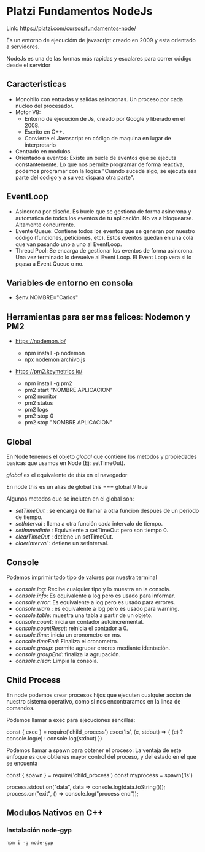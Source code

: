 # Platzi Fundamentos NodeJs

Link: https://platzi.com/cursos/fundamentos-node/

Es un entorno de ejecucióm de javascript creado en 2009 y esta orientado a servidores.

NodeJs es una de las formas más rapidas y escalares para correr código desde el servidor

## Caracteristicas

- Monohilo con entradas y salidas asincronas. Un proceso por cada nucleo del procesador.
- Motor V8:
  - Entorno de ejecución de Js, creado por Google y liberado en el 2008.
  - Escrito en C++.
  - Convierte el Javascript en código de maquina en lugar de interpretarlo
- Centrado en modulos
- Orientado a eventos: Existe un bucle de eventos que se ejecuta constantemente. Lo que nos permite programar de forma reactiva, podemos programar con la logica "Cuando sucede algo, se ejecuta esa parte del codigo y a su vez dispara otra parte".

## EventLoop

- Asincrona por diseño. Es bucle que se gestiona de forma asincrona y automatica de todos los eventos de tu aplicación. No va a bloquearse. Altamente concurrente.
- Evente Queue: Contiene todos los eventos que se generan por nuestro código (funciones, peticiones, etc). Estos eventos quedan en una cola que van pasando uno a uno al EventLoop.
- Thread Pool: Se encarga de gestionar los eventos de forma asincrona. Una vez terminado lo devuelve al Event Loop. El Event Loop vera si lo pqasa a Event Queue o no.

## Variables de entorno en consola

- $env:NOMBRE="Carlos"

## Herramientas para ser mas felices: Nodemon y PM2

- https://nodemon.io/    
  - npm install -p nodemon
  - npx nodemon archivo.js

- https://pm2.keymetrics.io/
  - npm install -g pm2
  - pm2 start "NOMBRE APLICACION"
  - pm2 monitor
  - pm2 status
  - pm2 logs
  - pm2 stop 0
  - pm2 stop "NOMBRE APLICACION"
  
## Global

En Node tenemos el objeto *global* que contiene los metodos y propiedades basicas que usamos en Node (Ej: setTimeOut).

*global* es el equivalente de *this* en el navegador

En node this es un alias de global
  this === global // true

Algunos metodos que se incluten en el global son:

- *setTimeOut* : se encarga de llamar a otra funcion despues de un periodo de tiempo.
- *setInterval* : llama a otra función cada intervalo de tiempo.
- *setImmediate* : Equivalente a setTimeOut pero son tiempo 0.
- *clearTimeOut* : detiene un setTimeOut.
- *claerInterval* : detiene un setInterval.

## Console

Podemos imprimir todo tipo de valores por nuestra terminal

- *console.log*:  Recibe cualquier tipo y lo muestra en la consola.
- *console.info*: Es equivalente a log pero es usado para informar.
- *console.error*: Es equivalente a log pero es usado para errores.
- *console.warn* : es equivalente a log pero es usado para warning.
- *console.table*: muestra una tabla a partir de un objeto.
- *console.count*: inicia un contador autoincremental.
- *console.countReset*: reinicia el contador a 0.
- *console.time*: inicia un cronometro en ms.
- *console.timeEnd*: Finaliza el cronometro.
- *console.group*: permite agrupar errores mediante identación.
- *console.groupEnd*: finaliza la agrupación.
- *console.clear*: Limpia la consola.

## Child Process

En node podemos crear procesos hijos que ejecuten cualquier accion de nuestro sistema operativo, como si nos encontraramos en la linea de comandos.

Podemos llamar a exec para ejecuciones sencillas:

const { exec } = require('child_process')
exec('ls', (e, stdout) => {
    (e) ?
    console.log(e) :
    console.log(stdout)
})

Podemos llamar a spawn para obtener el proceso: La ventaja de este enfoque es que obtienes mayor control del proceso, y del estado en el que se encuenta

const { spawn } = require('child_process')
const myprocess = spawn('ls')

process.stdout.on("data", data => console.log(data.toString()));
process.on("exit", () => console.log("process end"));

## Modulos Nativos en C++

### Instalación node-gyp

``` npm i -g node-gyp ```

